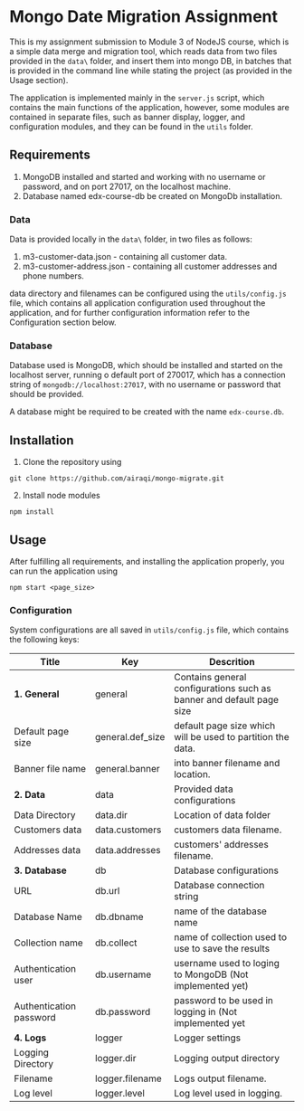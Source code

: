 # Mongo Date Migration Assignment

This is my assignment submission to Module 3 of NodeJS course, which is a simple data merge and migration tool, which reads data from two files provided in the ```data\``` folder, and insert them into mongo DB, in batches that is provided in the command line while stating the project (as provided in the Usage section).

The application is implemented mainly in the ```server.js``` script, which contains the main functions of the application, however, some modules are contained in separate files, such as banner display, logger, and configuration modules, and they can be found in the ```utils``` folder.

## Requirements

1. MongoDB installed and started and working with no username or password, and on port 27017, on the localhost machine.
2. Database named edx-course-db be created on MongoDb installation.

### Data

Data is provided locally in the ```data\``` folder, in two files as follows:

1. m3-customer-data.json - containing all customer data.
2. m3-customer-address.json - containing all customer addresses and phone numbers.

data directory and filenames can be configured using the ```utils/config.js``` file, which contains all application configuration used throughout the application, and for further configuration information refer to the Configuration section below.

### Database

Database used is MongoDB, which should be installed and started on the localhost server, running o default port of 270017, which has a connection string of ```mongodb://localhost:27017```, with no username or password that should be provided.

A database might be required to be created with the name ```edx-course.db```.

## Installation

1. Clone the repository using 

```
git clone https://github.com/airaqi/mongo-migrate.git
```

2. Install node modules
```
npm install
```


## Usage

After fulfilling all requirements, and installing the application properly, you can run the application using 
```
npm start <page_size>
```

### Configuration

System configurations are all saved in ```utils/config.js``` file, which contains the following keys:

Title | Key | Descrition
----|-------|-------------
__1. General__ | general | Contains general configurations such as banner and default page size
Default page size | general.def_size | default page size which will be used to partition the data.
Banner file name | general.banner | into banner filename and location.
__2. Data__ | data | Provided data configurations
Data Directory | data.dir | Location of data folder
Customers data | data.customers | customers data filename.
Addresses data | data.addresses | customers' addresses filename.
__3. Database__ | db | Database configurations
URL | db.url | Database connection string
Database Name | db.dbname | name of the database name
Collection name | db.collect | name of collection used to use to save the results
Authentication user | db.username | username used to loging to MongoDB (Not implemented yet)
Authentication password | db.password | password to be used in logging in (Not implemented yet
__4. Logs__ | logger | Logger settings
Logging Directory | logger.dir | Logging output directory
Filename | logger.filename | Logs output filename.
Log level | logger.level | Log level used in logging.
